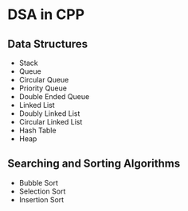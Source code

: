 # DSA in CPP

## Data Structures
- Stack
- Queue
- Circular Queue
- Priority Queue
- Double Ended Queue
- Linked List
- Doubly Linked List
- Circular Linked List
- Hash Table
- Heap

## Searching and Sorting Algorithms
- Bubble Sort
- Selection Sort
- Insertion Sort
